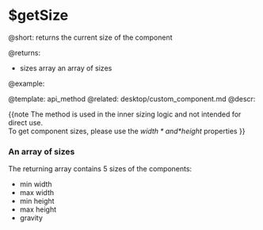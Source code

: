 $getSize
=============


@short: returns the current size of the component

@returns:

- sizes    array     an array of sizes

@example:

@template:	api_method
@related:
	desktop/custom_component.md
@descr:

{{note The method is used in the inner sizing logic and not intended for direct use.<br>
To get component sizes, please use the *$width* and *$height* properties }}


### An array of sizes 

The returning array contains 5 sizes of the components: 


- min width
- max width
- min height
- max height
- gravity
